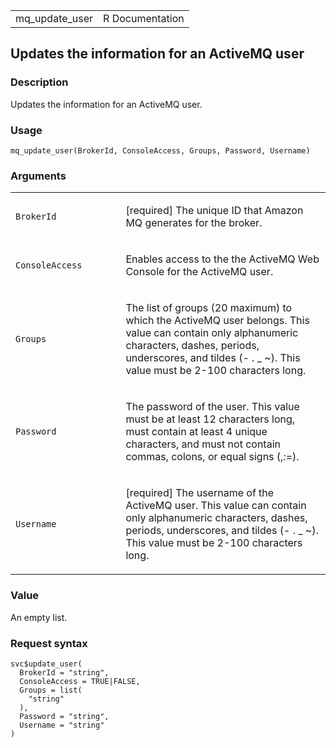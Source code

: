 <table style="width: 100%;">
<tbody>
<tr class="odd">
<td>mq_update_user</td>
<td style="text-align: right;">R Documentation</td>
</tr>
</tbody>
</table>

## Updates the information for an ActiveMQ user

### Description

Updates the information for an ActiveMQ user.

### Usage

    mq_update_user(BrokerId, ConsoleAccess, Groups, Password, Username)

### Arguments

<table>
<colgroup>
<col style="width: 35%" />
<col style="width: 65%" />
</colgroup>
<tbody>
<tr class="odd">
<td><code id="mq_update_user_:_BrokerId">BrokerId</code></td>
<td><p>[required] The unique ID that Amazon MQ generates for the
broker.</p></td>
</tr>
<tr class="even">
<td><code id="mq_update_user_:_ConsoleAccess">ConsoleAccess</code></td>
<td><p>Enables access to the the ActiveMQ Web Console for the ActiveMQ
user.</p></td>
</tr>
<tr class="odd">
<td><code id="mq_update_user_:_Groups">Groups</code></td>
<td><p>The list of groups (20 maximum) to which the ActiveMQ user
belongs. This value can contain only alphanumeric characters, dashes,
periods, underscores, and tildes (- . _ ~). This value must be 2-100
characters long.</p></td>
</tr>
<tr class="even">
<td><code id="mq_update_user_:_Password">Password</code></td>
<td><p>The password of the user. This value must be at least 12
characters long, must contain at least 4 unique characters, and must not
contain commas, colons, or equal signs (,:=).</p></td>
</tr>
<tr class="odd">
<td><code id="mq_update_user_:_Username">Username</code></td>
<td><p>[required] The username of the ActiveMQ user. This value can
contain only alphanumeric characters, dashes, periods, underscores, and
tildes (- . _ ~). This value must be 2-100 characters long.</p></td>
</tr>
</tbody>
</table>

### Value

An empty list.

### Request syntax

    svc$update_user(
      BrokerId = "string",
      ConsoleAccess = TRUE|FALSE,
      Groups = list(
        "string"
      ),
      Password = "string",
      Username = "string"
    )
